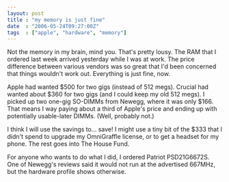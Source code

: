 ```yaml
---
layout: post
title : "my memory is just fine"
date  : "2006-05-24T09:27:00Z"
tags  : ["apple", "hardware", "memory"]
---
```

Not the memory in my brain, mind you. That's pretty lousy. The RAM that I ordered last week arrived yesterday while I was at work. The price difference between various vendors was so great that I'd been concerned that things wouldn't work out. Everything is just fine, now.

Apple had wanted $500 for two gigs (instead of 512 megs). Crucial had wanted about $360 for two gigs (and I could keep my old 512 megs). I picked up two one-gig SO-DIMMs from Newegg, where it was only $166. That means I way paying about a third of Apple's price and ending up with potentially usable-later DIMMs. (Well, probably not.)

I think I will use the savings to... save! I might use a tiny bit of the $333 that I didn't spend to upgrade my OmniGraffle license, or to get a headset for my phone. The rest goes into The House Fund.

For anyone who wants to do what I did, I ordered Patriot PSD21G6672S. One of Newegg's reviews said it would not run at the advertised 667MHz, but the hardware profile shows otherwise.  
